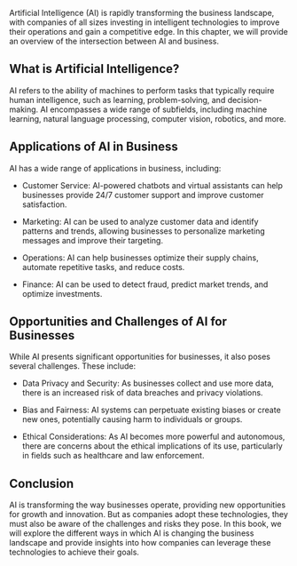 
Artificial Intelligence (AI) is rapidly transforming the business landscape, with companies of all sizes investing in intelligent technologies to improve their operations and gain a competitive edge. In this chapter, we will provide an overview of the intersection between AI and business.

What is Artificial Intelligence?
--------------------------------

AI refers to the ability of machines to perform tasks that typically require human intelligence, such as learning, problem-solving, and decision-making. AI encompasses a wide range of subfields, including machine learning, natural language processing, computer vision, robotics, and more.

Applications of AI in Business
------------------------------

AI has a wide range of applications in business, including:

* Customer Service: AI-powered chatbots and virtual assistants can help businesses provide 24/7 customer support and improve customer satisfaction.

* Marketing: AI can be used to analyze customer data and identify patterns and trends, allowing businesses to personalize marketing messages and improve their targeting.

* Operations: AI can help businesses optimize their supply chains, automate repetitive tasks, and reduce costs.

* Finance: AI can be used to detect fraud, predict market trends, and optimize investments.

Opportunities and Challenges of AI for Businesses
-------------------------------------------------

While AI presents significant opportunities for businesses, it also poses several challenges. These include:

* Data Privacy and Security: As businesses collect and use more data, there is an increased risk of data breaches and privacy violations.

* Bias and Fairness: AI systems can perpetuate existing biases or create new ones, potentially causing harm to individuals or groups.

* Ethical Considerations: As AI becomes more powerful and autonomous, there are concerns about the ethical implications of its use, particularly in fields such as healthcare and law enforcement.

Conclusion
----------

AI is transforming the way businesses operate, providing new opportunities for growth and innovation. But as companies adopt these technologies, they must also be aware of the challenges and risks they pose. In this book, we will explore the different ways in which AI is changing the business landscape and provide insights into how companies can leverage these technologies to achieve their goals.

